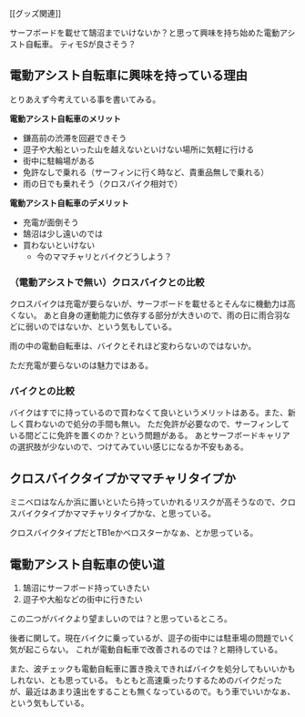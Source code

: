 [[グッズ関連]]

サーフボードを載せて鵠沼までいけないか？と思って興味を持ち始めた電動アシスト自転車。
ティモSが良さそう？

## 電動アシスト自転車に興味を持っている理由

とりあえず今考えている事を書いてみる。

**電動アシスト自転車のメリット**

- 鎌高前の渋滞を回避できそう
- 逗子や大船といった山を越えないといけない場所に気軽に行ける
- 街中に駐輪場がある
- 免許なしで乗れる（サーフィンに行く時など、貴重品無しで乗れる）
- 雨の日でも乗れそう（クロスバイク相対で）

**電動アシスト自転車のデメリット**

- 充電が面倒そう
- 鵠沼は少し遠いのでは
- 買わないといけない
   - 今のママチャリとバイクどうしよう？

### （電動アシストで無い）クロスバイクとの比較

クロスバイクは充電が要らないが、サーフボードを載せるとそんなに機動力は高くない。
あと自身の運動能力に依存する部分が大きいので、雨の日に雨合羽などに弱いのではないか、という気もしている。

雨の中の電動自転車は、バイクとそれほど変わらないのではないか。

ただ充電が要らないのは魅力ではある。

### バイクとの比較

バイクはすでに持っているので買わなくて良いというメリットはある。また、新しく買わないので処分の手間も無い。
ただ免許が必要なので、サーフィンしている間どこに免許を置くのか？という問題がある。
あとサーフボードキャリアの選択肢が少ないので、つけてみていい感じになるか不安もある。

## クロスバイクタイプかママチャリタイプか

ミニベロはなんか浜に置いといたら持っていかれるリスクが高そうなので、クロスバイクタイプかママチャリタイプかな、と思っている。

クロスバイクタイプだとTB1eかベロスターかなぁ、とか思っている。

## 電動アシスト自転車の使い道

1. 鵠沼にサーフボード持っていきたい
2. 逗子や大船などの街中に行きたい

この二つがバイクより望ましいのでは？と思っているところ。

後者に関して。現在バイクに乗っているが、逗子の街中には駐車場の問題でいく気が起こらない。
これが電動自転車で改善されるのでは？と期待している。

また、波チェックも電動自転車に置き換えできればバイクを処分してもいいかもしれない、とも思っている。
もともと高速乗ったりするためのバイクだったが、最近はあまり遠出をすることも無くなっているので。もう車でいいかなぁ、という気もしている。